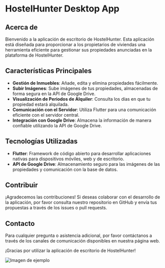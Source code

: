 # HostelHunter Desktop App

## Acerca de

Bienvenido a la aplicación de escritorio de HostelHunter. Esta aplicación está diseñada para proporcionar a los propietarios de viviendas una herramienta eficiente para gestionar sus propiedades anunciadas en la plataforma de HostelHunter.

## Características Principales

- **Gestión de Inmuebles**: Añade, edita y elimina propiedades fácilmente.
- **Subir Imágenes**: Sube imágenes de tus propiedades, almacenadas de forma segura en la API de Google Drive.
- **Visualización de Periodos de Alquiler**: Consulta los días en que tu propiedad estará alquilada.
- **Comunicación con el Servidor**: Utiliza Flutter para una comunicación eficiente con el servidor central.
- **Integración con Google Drive**: Almacena la información de manera confiable utilizando la API de Google Drive.

## Tecnologías Utilizadas

- **Flutter**: Framework de código abierto para desarrollar aplicaciones nativas para dispositivos móviles, web y de escritorio.
- **API de Google Drive**: Almacenamiento seguro para las imágenes de las propiedades y comunicación con la base de datos.

## Contribuir

¡Agradecemos las contribuciones! Si deseas colaborar con el desarrollo de la aplicación, por favor consulta nuestro repositorio en GitHub y envía tus propuestas a través de los issues o pull requests.

## Contacto

Para cualquier pregunta o asistencia adicional, por favor contáctanos a través de los canales de comunicación disponibles en nuestra página web.

¡Gracias por utilizar la aplicación de escritorio de HostelHunter!

![Imagen de ejemplo](url_de_la_imagen)
